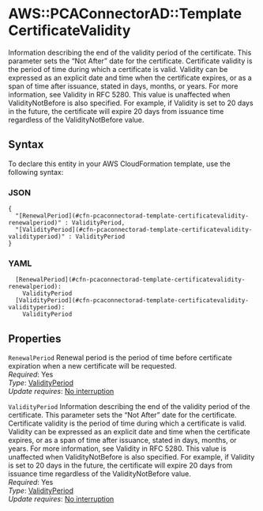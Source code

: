# AWS::PCAConnectorAD::Template CertificateValidity<a name="aws-properties-pcaconnectorad-template-certificatevalidity"></a>

Information describing the end of the validity period of the certificate\. This parameter sets the “Not After” date for the certificate\. Certificate validity is the period of time during which a certificate is valid\. Validity can be expressed as an explicit date and time when the certificate expires, or as a span of time after issuance, stated in days, months, or years\. For more information, see Validity in RFC 5280\. This value is unaffected when ValidityNotBefore is also specified\. For example, if Validity is set to 20 days in the future, the certificate will expire 20 days from issuance time regardless of the ValidityNotBefore value\.

## Syntax<a name="aws-properties-pcaconnectorad-template-certificatevalidity-syntax"></a>

To declare this entity in your AWS CloudFormation template, use the following syntax:

### JSON<a name="aws-properties-pcaconnectorad-template-certificatevalidity-syntax.json"></a>

```
{
  "[RenewalPeriod](#cfn-pcaconnectorad-template-certificatevalidity-renewalperiod)" : ValidityPeriod,
  "[ValidityPeriod](#cfn-pcaconnectorad-template-certificatevalidity-validityperiod)" : ValidityPeriod
}
```

### YAML<a name="aws-properties-pcaconnectorad-template-certificatevalidity-syntax.yaml"></a>

```
  [RenewalPeriod](#cfn-pcaconnectorad-template-certificatevalidity-renewalperiod): 
    ValidityPeriod
  [ValidityPeriod](#cfn-pcaconnectorad-template-certificatevalidity-validityperiod): 
    ValidityPeriod
```

## Properties<a name="aws-properties-pcaconnectorad-template-certificatevalidity-properties"></a>

`RenewalPeriod`  <a name="cfn-pcaconnectorad-template-certificatevalidity-renewalperiod"></a>
Renewal period is the period of time before certificate expiration when a new certificate will be requested\.  
*Required*: Yes  
*Type*: [ValidityPeriod](aws-properties-pcaconnectorad-template-validityperiod.md)  
*Update requires*: [No interruption](https://docs.aws.amazon.com/AWSCloudFormation/latest/UserGuide/using-cfn-updating-stacks-update-behaviors.html#update-no-interrupt)

`ValidityPeriod`  <a name="cfn-pcaconnectorad-template-certificatevalidity-validityperiod"></a>
Information describing the end of the validity period of the certificate\. This parameter sets the “Not After” date for the certificate\. Certificate validity is the period of time during which a certificate is valid\. Validity can be expressed as an explicit date and time when the certificate expires, or as a span of time after issuance, stated in days, months, or years\. For more information, see Validity in RFC 5280\. This value is unaffected when ValidityNotBefore is also specified\. For example, if Validity is set to 20 days in the future, the certificate will expire 20 days from issuance time regardless of the ValidityNotBefore value\.  
*Required*: Yes  
*Type*: [ValidityPeriod](aws-properties-pcaconnectorad-template-validityperiod.md)  
*Update requires*: [No interruption](https://docs.aws.amazon.com/AWSCloudFormation/latest/UserGuide/using-cfn-updating-stacks-update-behaviors.html#update-no-interrupt)